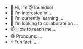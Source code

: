 - 👋 Hi, I’m @Touhidxol
- 👀 I’m interested in ...
- 🌱 I’m currently learning ...
- 💞️ I’m looking to collaborate on ...
- 📫 How to reach me ...
- 😄 Pronouns: ...
- ⚡ Fun fact: ...

<!---
Touhidxol/Touhidxol is a ✨ special ✨ repository because its `README.md` (this file) appears on your GitHub profile.
You can click the Preview link to take a look at your changes.
--->
